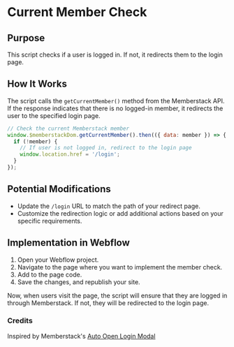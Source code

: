 # Current Member Check

## Purpose
This script checks if a user is logged in. If not, it redirects them to the login page.

## How It Works
The script calls the `getCurrentMember()` method from the Memberstack API. If the response indicates that there is no logged-in member, it redirects the user to the specified login page.

```javascript
// Check the current Memberstack member
window.$memberstackDom.getCurrentMember().then(({ data: member }) => {
  if (!member) {
    // If user is not logged in, redirect to the login page
    window.location.href = '/login';
  }
});
```

## Potential Modifications
- Update the `/login` URL to match the path of your redirect page.
- Customize the redirection logic or add additional actions based on your specific requirements.

## Implementation in Webflow

1. Open your Webflow project.
2. Navigate to the page where you want to implement the member check.
3. Add to the page code.
4. Save the changes, and republish your site.

Now, when users visit the page, the script will ensure that they are logged in through Memberstack. If not, they will be redirected to the login page.

### Credits
Inspired by Memberstack's [Auto Open Login Modal](https://www.memberstack.com/scripts/11-automatically-open-login-modal)
